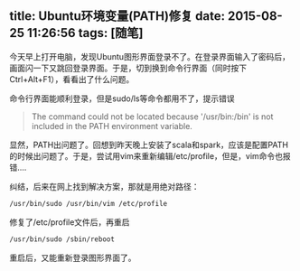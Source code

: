 title: Ubuntu环境变量(PATH)修复
date: 2015-08-25 11:26:56
tags: [随笔]
---

今天早上打开电脑，发现Ubuntu图形界面登录不了。在登录界面输入了密码后，画面闪一下又跳回登录界面。于是，切到换到命令行界面（同时按下Ctrl+Alt+F1），看看出了什么问题。

命令行界面能顺利登录，但是sudo/ls等命令都用不了，提示错误
> The command could not be located because '/usr/bin:/bin' is not included in the PATH environment variable.

显然，PATH出问题了。回想到昨天晚上安装了scala和spark，应该是配置PATH的时候出问题了。于是，尝试用vim来重新编辑/etc/profile，但是，vim命令也报错....

纠结，后来在网上找到解决方案，那就是用绝对路径：
``` bash
/usr/bin/sudo /usr/bin/vim /etc/profile
```
修复了/etc/profile文件后，再重启
``` bash
/usr/bin/sudo /sbin/reboot
```
重启后，又能重新登录图形界面了。
